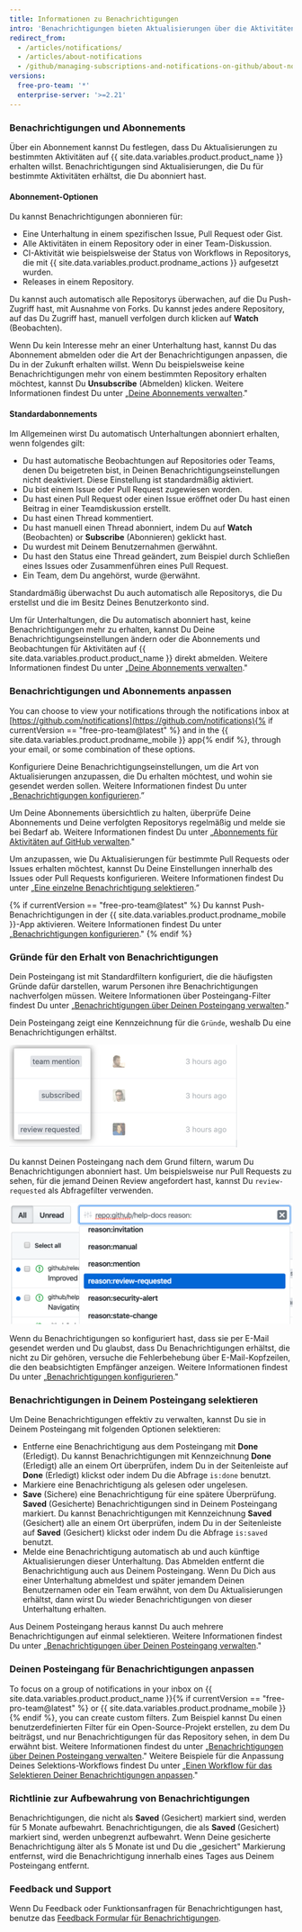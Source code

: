 ```yaml
---
title: Informationen zu Benachrichtigungen
intro: 'Benachrichtigungen bieten Aktualisierungen über die Aktivitäten auf {{ site.data.variables.product.product_name }} , die Du abonniert hast. Du kannst den Posteingang für Benachrichtigungen verwenden, um deine Updates anzupassen, zu selektieren und zu verwalten.'
redirect_from:
  - /articles/notifications/
  - /articles/about-notifications
  - /github/managing-subscriptions-and-notifications-on-github/about-notifications-beta
versions:
  free-pro-team: '*'
  enterprise-server: '>=2.21'
---
```


### Benachrichtigungen und Abonnements

Über ein Abonnement kannst Du festlegen, dass Du Aktualisierungen zu bestimmten Aktivitäten auf {{ site.data.variables.product.product_name }} erhalten willst. Benachrichtigungen sind Aktualisierungen, die Du für bestimmte Aktivitäten erhältst, die Du abonniert hast.

#### Abonnement-Optionen

Du kannst Benachrichtigungen abonnieren für:
- Eine Unterhaltung in einem spezifischen Issue, Pull Request oder Gist.
- Alle Aktivitäten in einem Repository oder in einer Team-Diskussion.
- CI-Aktivität wie beispielsweise der Status von Workflows in Repositorys, die mit {{ site.data.variables.product.prodname_actions }} aufgesetzt wurden.
- Releases in einem Repository.

Du kannst auch automatisch alle Repositorys überwachen, auf die Du Push-Zugriff hast, mit Ausnahme von Forks. Du kannst jedes andere Repository, auf das Du Zugriff hast, manuell verfolgen durch klicken auf **Watch** (Beobachten).

Wenn Du kein Interesse mehr an einer Unterhaltung hast, kannst Du das Abonnement abmelden oder die Art der Benachrichtigungen anpassen, die Du in der Zukunft erhalten willst. Wenn Du beispielsweise keine Benachrichtigungen mehr von einem bestimmten Repository erhalten möchtest, kannst Du **Unsubscribe** (Abmelden) klicken. Weitere Informationen findest Du unter „[Deine Abonnements verwalten](/github/managing-subscriptions-and-notifications-on-github/managing-your-subscriptions)."

#### Standardabonnements

Im Allgemeinen wirst Du automatisch Unterhaltungen abonniert erhalten, wenn folgendes gilt:
- Du hast automatische Beobachtungen auf Repositories oder Teams, denen Du beigetreten bist, in Deinen Benachrichtigungseinstellungen nicht deaktiviert. Diese Einstellung ist standardmäßig aktiviert.
- Du bist einem Issue oder Pull Request zugewiesen worden.
- Du hast einen Pull Request oder einen Issue eröffnet oder Du hast einen Beitrag in einer Teamdiskussion erstellt.
- Du hast einen Thread kommentiert.
- Du hast manuell einen Thread abonniert, indem Du auf **Watch** (Beobachten) or **Subscribe** (Abonnieren) geklickt hast.
- Du wurdest mit Deinem Benutzernahmen @erwähnt.
- Du hast den Status eine Thread geändert, zum Beispiel durch Schließen eines Issues oder Zusammenführen eines Pull Request.
- Ein Team, dem Du angehörst, wurde @erwähnt.

Standardmäßig überwachst Du auch automatisch alle Repositorys, die Du erstellst und die im Besitz Deines Benutzerkonto sind.

Um für Unterhaltungen, die Du automatisch abonniert hast, keine Benachrichtigungen mehr zu erhalten, kannst Du Deine Benachrichtigungseinstellungen ändern oder die Abonnements und Beobachtungen für Aktivitäten auf {{ site.data.variables.product.product_name }} direkt abmelden. Weitere Informationen findest Du unter „[Deine Abonnements verwalten](/github/managing-subscriptions-and-notifications-on-github/managing-your-subscriptions)."

### Benachrichtigungen und Abonnements anpassen

You can choose to view your notifications through the notifications inbox at [https://github.com/notifications](https://github.com/notifications){% if currentVersion == "free-pro-team@latest" %} and in the {{ site.data.variables.product.prodname_mobile }} app{% endif %}, through your email, or some combination of these options.

Konfiguriere Deine Benachrichtigungseinstellungen, um die Art von Aktualisierungen anzupassen, die Du erhalten möchtest, und wohin sie gesendet werden sollen. Weitere Informationen findest Du unter „[Benachrichtigungen konfigurieren](/github/managing-subscriptions-and-notifications-on-github/configuring-notifications).”

Um Deine Abonnements übersichtlich zu halten, überprüfe Deine Abonnements und Deine verfolgten Repositorys regelmäßig und melde sie bei Bedarf ab. Weitere Informationen findest Du unter „[Abonnements für Aktivitäten auf GitHub verwalten](/github/managing-subscriptions-and-notifications-on-github/managing-subscriptions-for-activity-on-github)."

Um anzupassen, wie Du Aktualisierungen für bestimmte Pull Requests oder Issues erhalten möchtest, kannst Du Deine Einstellungen innerhalb des Issues oder Pull Requests konfigurieren. Weitere Informationen findest Du unter „[Eine einzelne Benachrichtigung selektieren](/github/managing-subscriptions-and-notifications-on-github/triaging-a-single-notification#customizing-when-to-receive-future-updates-for-an-issue-or-pull-request).”

{% if currentVersion == "free-pro-team@latest" %}
Du kannst Push-Benachrichtigungen in der {{ site.data.variables.product.prodname_mobile }}-App aktivieren. Weitere Informationen findest Du unter „[Benachrichtigungen konfigurieren](/github/managing-subscriptions-and-notifications-on-github/configuring-notifications#enabling-push-notifications-with-github-for-mobile)."
{% endif %}

### Gründe für den Erhalt von Benachrichtigungen

Dein Posteingang ist mit Standardfiltern konfiguriert, die die häufigsten Gründe dafür darstellen, warum Personen ihre Benachrichtigungen nachverfolgen müssen. Weitere Informationen über Posteingang-Filter findest Du unter „[Benachrichtigungen über Deinen Posteingang verwalten](/github/managing-subscriptions-and-notifications-on-github/managing-notifications-from-your-inbox#default-notification-filters)."

Dein Posteingang zeigt eine Kennzeichnung für die `Gründe`, weshalb Du eine Benachrichtigungen erhältst.

![Begründungskennzeichnungen im Posteingang](/assets/images/help/notifications-v2/reasons-as-labels-in-inbox.png)

Du kannst Deinen Posteingang nach dem Grund filtern, warum Du Benachrichtigungen abonniert hast. Um beispielsweise nur Pull Requests zu sehen, für die jemand Deinen Review angefordert hast, kannst Du `review-requested` als Abfragefilter verwenden.

![Filtere Benachrichtigungen nach "Review Requested" (Review angefordert)](/assets/images/help/notifications-v2/review-requested-reason.png)

Wenn du Benachrichtigungen so konfiguriert hast, dass sie per E-Mail gesendet werden und Du glaubst, dass Du Benachrichtigungen erhältst, die nicht zu Dir gehören, versuche die Fehlerbehebung über E-Mail-Kopfzeilen, die den beabsichtigten Empfänger anzeigen. Weitere Informationen findest Du unter „[Benachrichtigungen konfigurieren](/github/managing-subscriptions-and-notifications-on-github/configuring-notifications#filtering-email-notifications)."

### Benachrichtigungen in Deinem Posteingang selektieren

Um Deine Benachrichtigungen effektiv zu verwalten, kannst Du sie in Deinem Posteingang mit folgenden Optionen selektieren:
- Entferne eine Benachrichtigung aus dem Posteingang mit **Done** (Erledigt). Du kannst Benachrichtigungen mit Kennzeichnung **Done** (Erledigt) alle an einem Ort überprüfen, indem Du in der Seitenleiste auf **Done** (Erledigt) klickst oder indem Du die Abfrage `is:done` benutzt.
- Markiere eine Benachrichtigung als gelesen oder ungelesen.
- **Save** (Sichere) eine Benachrichtigung für eine spätere Überprüfung. **Saved** (Gesicherte) Benachrichtigungen sind in Deinem Posteingang markiert. Du kannst Benachrichtigungen mit Kennzeichnung **Saved** (Gesichert) alle an einem Ort überprüfen, indem Du in der Seitenleiste auf **Saved** (Gesichert) klickst oder indem Du die Abfrage `is:saved` benutzt.
- Melde eine Benachrichtigung automatisch ab und auch künftige Aktualisierungen dieser Unterhaltung. Das Abmelden entfernt die Benachrichtigung auch aus Deinem Posteingang. Wenn Du Dich aus einer Unterhaltung abmeldest und später jemandem Deinen Benutzernamen oder ein Team erwähnt, von dem Du Aktualisierungen erhältst, dann wirst Du wieder Benachrichtigungen von dieser Unterhaltung erhalten.

Aus Deinem Posteingang heraus kannst Du auch mehrere Benachrichtigungen auf einmal selektieren. Weitere Informationen findest Du unter „[Benachrichtigungen über Deinen Posteingang verwalten](/github/managing-subscriptions-and-notifications-on-github/managing-notifications-from-your-inbox#triaging-multiple-notifications-at-the-same-time)."

### Deinen Posteingang für Benachrichtigungen anpassen

To focus on a group of notifications in your inbox on {{ site.data.variables.product.product_name }}{% if currentVersion == "free-pro-team@latest" %} or {{ site.data.variables.product.prodname_mobile }}{% endif %}, you can create custom filters. Zum Beispiel kannst Du einen benutzerdefinierten Filter für ein Open-Source-Projekt erstellen, zu dem Du beiträgst, und nur Benachrichtigungen für das Repository sehen, in dem Du erwähnt bist. Weitere Informationen findest du unter „[Benachrichtigungen über Deinen Posteingang verwalten](/github/managing-subscriptions-and-notifications-on-github/managing-notifications-from-your-inbox)." Weitere Beispiele für die Anpassung Deines Selektions-Workflows findest Du unter „[Einen Workflow für das Selektieren Deiner Benachrichtigungen anpassen](/github/managing-subscriptions-and-notifications-on-github/customizing-a-workflow-for-triaging-your-notifications)."

### Richtlinie zur Aufbewahrung von Benachrichtigungen

Benachrichtigungen, die nicht als **Saved** (Gesichert) markiert sind, werden für 5 Monate aufbewahrt. Benachrichtigungen, die als **Saved** (Gesichert) markiert sind, werden unbegrenzt aufbewahrt. Wenn Deine gesicherte Benachrichtigung älter als 5 Monate ist und Du die „gesichert" Markierung entfernst, wird die Benachrichtigung innerhalb eines Tages aus Deinem Posteingang entfernt.

### Feedback und Support

Wenn Du Feedback oder Funktionsanfragen für Benachrichtigungen hast, benutze das [Feedback Formular für Benachrichtigungen](https://support.github.com/contact/feedback?contact%5Bcategory%5D=notifications&contact%5Bsubject%5D=Product+feedback).
